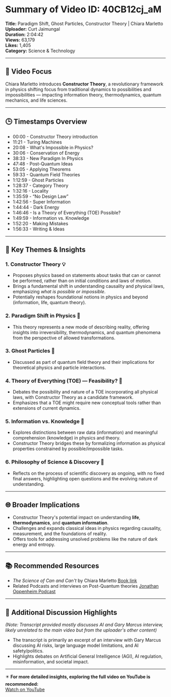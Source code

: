 # Summary of Video ID: 40CB12cj_aM  
**Title:** Paradigm Shift, Ghost Particles, Constructor Theory | Chiara Marletto  
**Uploader:** Curt Jaimungal  
**Duration:** 2:04:42  
**Views:** 63,179  
**Likes:** 1,405  
**Category:** Science & Technology  

---

## 📌 Video Focus  
Chiara Marletto introduces **Constructor Theory**, a revolutionary framework in physics shifting focus from traditional dynamics to possibilities and impossibilities — impacting information theory, thermodynamics, quantum mechanics, and life sciences.

---

## 🕒 Timestamps Overview  
- 00:00 - Constructor Theory introduction  
- 11:21 - Turing Machines  
- 20:08 - What's Impossible in Physics?  
- 30:06 - Conservation of Energy  
- 38:33 - New Paradigm In Physics  
- 47:48 - Post-Quantum Ideas  
- 53:05 - Applying Theorems  
- 59:33 - Quantum Field Theories  
- 1:12:59 - Ghost Particles  
- 1:28:37 - Category Theory  
- 1:32:16 - Locality  
- 1:35:59 - “No Design Law”  
- 1:42:56 - Super Information  
- 1:44:44 - Dark Energy  
- 1:46:46 - Is a Theory of Everything (TOE) Possible?  
- 1:49:59 - Information vs. Knowledge  
- 1:52:20 - Making Mistakes  
- 1:56:33 - Writing & Ideas  

---

## 🧠 Key Themes & Insights  

### 1. **Constructor Theory 💡**  
- Proposes physics based on statements about tasks that can or cannot be performed, rather than on initial conditions and laws of motion.  
- Brings a fundamental shift in understanding causality and physical laws, emphasizing *what is possible or impossible*.  
- Potentially reshapes foundational notions in physics and beyond (information, life, quantum theory).

### 2. **Paradigm Shift in Physics 🔄**  
- This theory represents a new mode of describing reality, offering insights into irreversibility, thermodynamics, and quantum phenomena from the perspective of allowed transformations.

### 3. **Ghost Particles 👻**  
- Discussed as part of quantum field theory and their implications for theoretical physics and particle interactions.

### 4. **Theory of Everything (TOE) — Feasibility? 🌌**  
- Debates the possibility and nature of a TOE incorporating all physical laws, with Constructor Theory as a candidate framework.  
- Emphasizes that a TOE might require new conceptual tools rather than extensions of current dynamics.

### 5. **Information vs. Knowledge 🧩**  
- Explores distinctions between raw data (information) and meaningful comprehension (knowledge) in physics and theory.  
- Constructor Theory bridges these by formalizing information as physical properties constrained by possible/impossible tasks.

### 6. **Philosophy of Science & Discovery 🧭**  
- Reflects on the process of scientific discovery as ongoing, with no fixed final answers, highlighting open questions and the evolving nature of understanding.

---

## 🌐 Broader Implications  
- Constructor Theory's potential impact on understanding **life**, **thermodynamics**, and **quantum information**.  
- Challenges and expands classical ideas in physics regarding causality, measurement, and the foundations of reality.  
- Offers tools for addressing unsolved problems like the nature of dark energy and entropy.

---

## 📚 Recommended Resources  
- *The Science of Can and Can't* by Chiara Marletto [Book link](https://amzn.to/3RTfiX9)  
- Related Podcasts and interviews on Post-Quantum theories [Jonathan Oppenheim Podcast](https://youtu.be/NKOd8imBa2s)

---

## 💬 Additional Discussion Highlights  
*(Note: Transcript provided mostly discusses AI and Gary Marcus interview, likely unrelated to the main video but from the uploader's other content)*  
- The transcript is primarily an excerpt of an interview with Gary Marcus discussing AI risks, large language model limitations, and AI safety/politics.  
- Highlights debates on Artificial General Intelligence (AGI), AI regulation, misinformation, and societal impact.

---

✴️ **For more detailed insights, exploring the full video on YouTube is recommended:**  
[Watch on YouTube](https://www.youtube.com/watch?v=40CB12cj_aM)